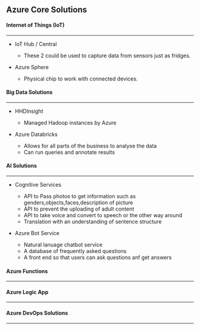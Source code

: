 ## Azure Core Solutions
#### Internet of Things (IoT)
***

- IoT Hub / Central
  - These 2 could be used to capture data from sensors just as fridges.

- Azure Sphere
  - Physical chip to work with connected devices.


#### Big Data Solutions
***
- HHDInsight
  - Managed Hadoop instances by Azure

- Azure Databricks
  - Allows for all parts of the business to analyse the data
  - Can run queries and annotate results

#### AI Solutions
***
- Cognitive Services
  - API to Pass photos to get information such as genders,objects,faces,description of picture
  - API to prevent the uploading of adult content
  - API to take voice and convert to speech or the other way around
  - Translation with an understanding of sentence structure 
  
- Azure Bot Service
  - Natural lanuage chatbot service
  - A database of frequently asked questions
  - A front end so that users can ask questions anf get answers

#### Azure Functions
***

#### Azure Logic App
***

#### Azure DevOps Solutions
***
